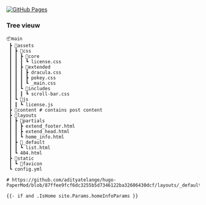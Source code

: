 [![GitHub Pages](https://github.com/Shenlong616/Shenlong616.github.io/actions/workflows/gh-pages.yml/badge.svg)](https://github.com/Shenlong616/Shenlong616.github.io/actions/workflows/gh-pages.yml)

### Tree vieuw

```
📦main
 ┣ 📂assets
 ┃ ┣ 📂css
 ┃ ┃ ┣ 📂core
 ┃ ┃ ┃ ┗ license.css
 ┃ ┃ ┣ 📂extended
 ┃ ┃ ┃ ┣ dracula.css
 ┃ ┃ ┃ ┣ pokey.css
 ┃ ┃ ┃ ┗ _main.css
 ┃ ┃ ┗ 📂includes
 ┃ ┃ ┃ ┗ scroll-bar.css
 ┃ ┗ 📂js
 ┃ ┃ ┗ license.js
 ┣ 📂content # contains post content
 ┣ 📂layouts
 ┃ ┣ 📂partials
 ┃ ┃ ┣ extend_footer.html
 ┃ ┃ ┣ extend_head.html
 ┃ ┃ ┗ home_info.html
 ┃ ┣ 📂_default
 ┃ ┃ ┗ list.html
 ┃ ┗ 404.html
 ┣ 📂static
 ┃ ┗ 📂favicon
 ┗ config.yml
```

```
# https://github.com/adityatelange/hugo-PaperMod/blob/87ffee9fcf6dc3255b5d7346122ba32606430dcf/layouts/_default/list.html#L47

{{- if and .IsHome site.Params.homeInfoParams }}
```

